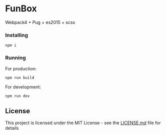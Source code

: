 # FunBox

Webpack4 + Pug + es2015 + scss

### Installing

```
npm i

```

### Running

For production:

```
npm run build

```

For development:

```
npm run dev

```

## License

This project is licensed under the MIT License - see the [LICENSE.md](LICENSE.md) file for details

